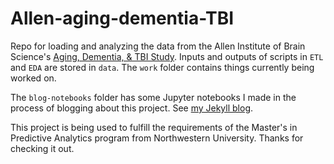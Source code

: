 # Allen-aging-dementia-TBI
Repo for loading and analyzing the data from the Allen Institute of Brain Science's [Aging, Dementia, &amp; TBI Study](http://aging.brain-map.org/). Inputs and outputs of scripts in `ETL` and `EDA` are stored in `data`. The `work` folder contains things currently being worked on.  

The `blog-notebooks` folder has some Jupyter notebooks I made in the process of blogging about this project. See [my Jekyll blog](http://blog.vislaywade.com/).  

This project is being used to fulfill the requirements of the Master's in Predictive Analytics program from Northwestern University.  Thanks for checking it out.
